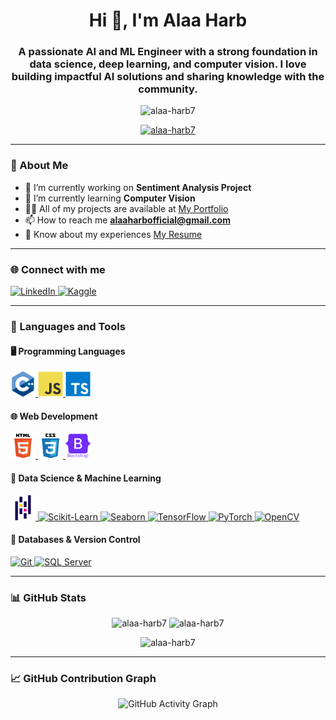 <h1 align="center">Hi 👋, I'm Alaa Harb</h1>
<h3 align="center">A passionate AI and ML Engineer with a strong foundation in data science, deep learning, and computer vision. I love building impactful AI solutions and sharing knowledge with the community.</h3>

<p align="center">
  <img src="https://komarev.com/ghpvc/?username=alaa-harb7&label=Profile%20views&color=0e75b6&style=flat" alt="alaa-harb7" />
</p>

<p align="center">
  <a href="https://github.com/ryo-ma/github-profile-trophy">
    <img src="https://github-profile-trophy.vercel.app/?username=alaa-harb7" alt="alaa-harb7" />
  </a>
</p>

---

### 💼 About Me

- 🔭 I’m currently working on **Sentiment Analysis Project**
- 🌱 I’m currently learning **Computer Vision**
- 👨‍💻 All of my projects are available at [My Portfolio](https://www.datascienceportfol.io/alaaharbofficial)
- 📫 How to reach me **alaaharbofficial@gmail.com**
- 📄 Know about my experiences [My Resume](https://drive.google.com/file/d/1V7eAaPTJBdOcCWwkn3m2wL-5CI2yKTMA/view?usp=sharing)

---

### 🌐 Connect with me
<p align="left">
  <a href="https://linkedin.com/in/alaa-harb7" target="_blank">
    <img src="https://raw.githubusercontent.com/rahuldkjain/github-profile-readme-generator/master/src/images/icons/Social/linked-in-alt.svg" alt="LinkedIn" height="30" width="40" />
  </a>
  <a href="https://www.kaggle.com/alaaharb7" target="_blank">
    <img src="https://raw.githubusercontent.com/rahuldkjain/github-profile-readme-generator/master/src/images/icons/Social/kaggle.svg" alt="Kaggle" height="30" width="40" />
  </a>
</p>

---

### 🚀 Languages and Tools

#### 🖥️ Programming Languages
<a href="https://www.w3schools.com/cpp/" target="_blank">
  <img src="https://raw.githubusercontent.com/devicons/devicon/master/icons/cplusplus/cplusplus-original.svg" alt="C++" width="40" height="40" />
</a>
<a href="https://developer.mozilla.org/en-US/docs/Web/JavaScript" target="_blank">
  <img src="https://raw.githubusercontent.com/devicons/devicon/master/icons/javascript/javascript-original.svg" alt="JavaScript" width="40" height="40" />
</a>
<a href="https://www.typescriptlang.org/" target="_blank">
  <img src="https://raw.githubusercontent.com/devicons/devicon/master/icons/typescript/typescript-original.svg" alt="TypeScript" width="40" height="40" />
</a>

#### 🌐 Web Development
<a href="https://www.w3.org/html/" target="_blank">
  <img src="https://raw.githubusercontent.com/devicons/devicon/master/icons/html5/html5-original-wordmark.svg" alt="HTML5" width="40" height="40" />
</a>
<a href="https://www.w3schools.com/css/" target="_blank">
  <img src="https://raw.githubusercontent.com/devicons/devicon/master/icons/css3/css3-original-wordmark.svg" alt="CSS3" width="40" height="40" />
</a>
<a href="https://getbootstrap.com" target="_blank">
  <img src="https://raw.githubusercontent.com/devicons/devicon/master/icons/bootstrap/bootstrap-plain-wordmark.svg" alt="Bootstrap" width="40" height="40" />
</a>

#### 🔢 Data Science & Machine Learning
<a href="https://pandas.pydata.org/" target="_blank">
  <img src="https://raw.githubusercontent.com/devicons/devicon/2ae2a900d2f041da66e950e4d48052658d850630/icons/pandas/pandas-original.svg" alt="Pandas" width="40" height="40" />
</a>
<a href="https://scikit-learn.org/" target="_blank">
  <img src="https://upload.wikimedia.org/wikipedia/commons/0/05/Scikit_learn_logo_small.svg" alt="Scikit-Learn" width="40" height="40" />
</a>
<a href="https://seaborn.pydata.org/" target="_blank">
  <img src="https://seaborn.pydata.org/_images/logo-mark-lightbg.svg" alt="Seaborn" width="40" height="40" />
</a>
<a href="https://www.tensorflow.org" target="_blank">
  <img src="https://www.vectorlogo.zone/logos/tensorflow/tensorflow-icon.svg" alt="TensorFlow" width="40" height="40" />
</a>
<a href="https://pytorch.org/" target="_blank">
  <img src="https://www.vectorlogo.zone/logos/pytorch/pytorch-icon.svg" alt="PyTorch" width="40" height="40" />
</a>
<a href="https://opencv.org/" target="_blank">
  <img src="https://www.vectorlogo.zone/logos/opencv/opencv-icon.svg" alt="OpenCV" width="40" height="40" />
</a>

#### 💾 Databases & Version Control
<a href="https://git-scm.com/" target="_blank">
  <img src="https://www.vectorlogo.zone/logos/git-scm/git-scm-icon.svg" alt="Git" width="40" height="40" />
</a>
<a href="https://www.microsoft.com/en-us/sql-server" target="_blank">
  <img src="https://www.svgrepo.com/show/303229/microsoft-sql-server-logo.svg" alt="SQL Server" width="40" height="40" />
</a>

---

### 📊 GitHub Stats
<p align="center">
  <img src="https://github-readme-stats.vercel.app/api?username=alaa-harb7&show_icons=true&locale=en" alt="alaa-harb7" />
  <img src="https://github-readme-stats.vercel.app/api/top-langs?username=alaa-harb7&show_icons=true&locale=en&layout=compact" alt="alaa-harb7" />
</p>
<p align="center">
  <img src="https://github-readme-streak-stats.herokuapp.com/?user=alaa-harb7&" alt="alaa-harb7" />
</p>

---

### 📈 GitHub Contribution Graph
<p align="center">
  <img src="https://github-readme-activity-graph.cyclic.app/graph?username=alaa-harb7&theme=react-dark" alt="GitHub Activity Graph"/>
</p>
